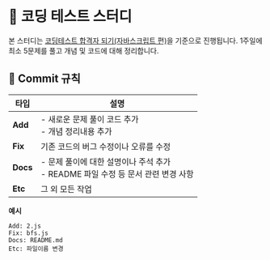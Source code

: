 # 📘 코딩 테스트 스터디

본 스터디는 [코딩테스트 합격자 되기(자바스크립트 편)](https://product.kyobobook.co.kr/detail/S000213641007)을 기준으로 진행됩니다. 1주일에 최소 5문제를 풀고 개념 및 코드에
대해 정리합니다.

## 📜 Commit 규칙

| 타입     | 설명                                                                                 |
| -------- | ------------------------------------------------------------------------------------ |
| **Add**  | - 새로운 문제 풀이 코드 추가 <br/>- 개념 정리내용 추가                               |
| **Fix**  | 기존 코드의 버그 수정이나 오류를 수정                                                |
| **Docs** | - 문제 풀이에 대한 설명이나 주석 추가 <br/>- README 파일 수정 등 문서 관련 변경 사항 |
| **Etc**  | 그 외 모든 작업                                                                      |

**예시**

```text
Add: 2.js
Fix: bfs.js
Docs: README.md
Etc: 파일이름 변경
```
